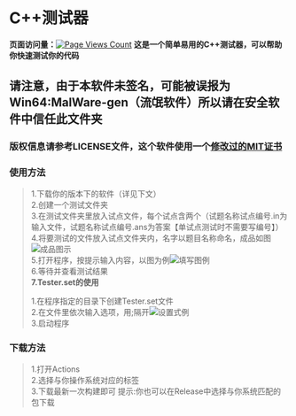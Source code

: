 # C++测试器
**页面访问量：**[![Page Views Count](https://badges.toozhao.com/badges/01JQKEW7N1NSCEEV229H7QH5F6/orange.svg)](https://badges.toozhao.com/stats/01JQKEW7N1NSCEEV229H7QH5F6 "访问统计")
**这是一个简单易用的C++测试器，可以帮助你快速测试你的代码**
## 请注意，由于本软件未签名，可能被误报为Win64:MalWare-gen（流氓软件）所以请在安全软件中信任此文件夹
### 版权信息请参考LICENSE文件，这个软件使用一个[**修改过的**MIT证书](LICENSE)
### 使用方法
> 1.下载你的版本下的软件（详见下文）  
> 2.创建一个测试文件夹  
> 3.在测试文件夹里放入试点文件，每个试点含两个（试题名称试点编号.in为输入文件，试题名称试点编号.ans为答案【单试点测试时不需要写编号】）  
> 4.将要测试的文件放入试点文件夹内，名字以题目名称命名，成品如图![成品图示](https://github.com/user-attachments/assets/b62334fc-b061-41f4-8ec1-cd334868875f)  
> 5.打开程序，按提示输入内容，以图为例![填写图例](https://github.com/user-attachments/assets/02b23d46-4d13-4232-8d30-82d21d5d9f77)  
> 6.等待并查看测试结果  
> **7.Tester.set的使用**  
> 
> 1.在程序指定的目录下创建Tester.set文件  
> 2.在文件里依次输入选项，用;隔开![设置式例](https://github.com/user-attachments/assets/25efdd21-6850-4a28-b7e7-4ffdc60c9f5d)  
> 3.启动程序  
> 
### 下载方法  
> 1.打开Actions  
> 2.选择与你操作系统对应的标签  
> 3.下载最新一次构建即可
> 提示:你也可以在Release中选择与你系统匹配的包下载
